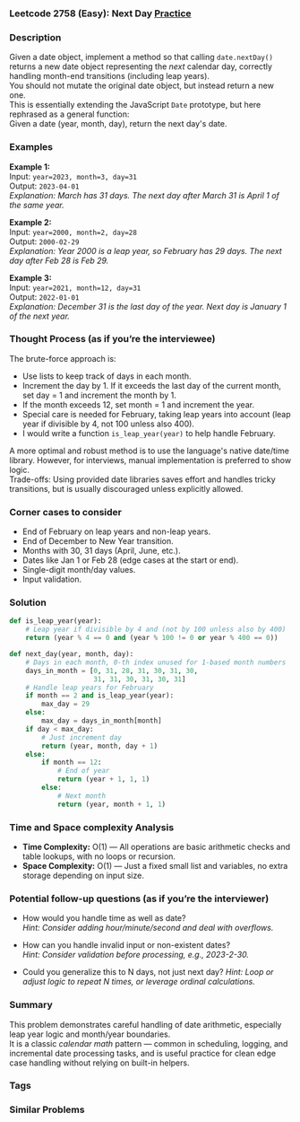 ### Leetcode 2758 (Easy): Next Day [Practice](https://leetcode.com/problems/next-day)

### Description  
Given a date object, implement a method so that calling `date.nextDay()` returns a new date object representing the *next* calendar day, correctly handling month-end transitions (including leap years).  
You should not mutate the original date object, but instead return a new one.  
This is essentially extending the JavaScript `Date` prototype, but here rephrased as a general function:  
Given a date (year, month, day), return the next day's date.

### Examples  

**Example 1:**  
Input: `year=2023, month=3, day=31`  
Output: `2023-04-01`  
*Explanation: March has 31 days. The next day after March 31 is April 1 of the same year.*

**Example 2:**  
Input: `year=2000, month=2, day=28`  
Output: `2000-02-29`  
*Explanation: Year 2000 is a leap year, so February has 29 days. The next day after Feb 28 is Feb 29.*

**Example 3:**  
Input: `year=2021, month=12, day=31`  
Output: `2022-01-01`  
*Explanation: December 31 is the last day of the year. Next day is January 1 of the next year.*

### Thought Process (as if you’re the interviewee)  
The brute-force approach is:
- Use lists to keep track of days in each month.
- Increment the day by 1. If it exceeds the last day of the current month, set day = 1 and increment the month by 1.  
- If the month exceeds 12, set month = 1 and increment the year.
- Special care is needed for February, taking leap years into account (leap year if divisible by 4, not 100 unless also 400).
- I would write a function `is_leap_year(year)` to help handle February.

A more optimal and robust method is to use the language's native date/time library. However, for interviews, manual implementation is preferred to show logic.  
Trade-offs: Using provided date libraries saves effort and handles tricky transitions, but is usually discouraged unless explicitly allowed.

### Corner cases to consider  
- End of February on leap years and non-leap years.
- End of December to New Year transition.
- Months with 30, 31 days (April, June, etc.).
- Dates like Jan 1 or Feb 28 (edge cases at the start or end).
- Single-digit month/day values.
- Input validation.

### Solution

```python
def is_leap_year(year):
    # Leap year if divisible by 4 and (not by 100 unless also by 400)
    return (year % 4 == 0 and (year % 100 != 0 or year % 400 == 0))

def next_day(year, month, day):
    # Days in each month, 0-th index unused for 1-based month numbers
    days_in_month = [0, 31, 28, 31, 30, 31, 30,
                     31, 31, 30, 31, 30, 31]
    # Handle leap years for February
    if month == 2 and is_leap_year(year):
        max_day = 29
    else:
        max_day = days_in_month[month]
    if day < max_day:
        # Just increment day
        return (year, month, day + 1)
    else:
        if month == 12:
            # End of year
            return (year + 1, 1, 1)
        else:
            # Next month
            return (year, month + 1, 1)
```

### Time and Space complexity Analysis  

- **Time Complexity:** O(1) — All operations are basic arithmetic checks and table lookups, with no loops or recursion.
- **Space Complexity:** O(1) — Just a fixed small list and variables, no extra storage depending on input size.

### Potential follow-up questions (as if you’re the interviewer)  

- How would you handle time as well as date?  
  *Hint: Consider adding hour/minute/second and deal with overflows.*

- How can you handle invalid input or non-existent dates?  
  *Hint: Consider validation before processing, e.g., 2023-2-30.*

- Could you generalize this to N days, not just next day?
  *Hint: Loop or adjust logic to repeat N times, or leverage ordinal calculations.*

### Summary
This problem demonstrates careful handling of date arithmetic, especially leap year logic and month/year boundaries.  
It is a classic *calendar math* pattern — common in scheduling, logging, and incremental date processing tasks, and is useful practice for clean edge case handling without relying on built-in helpers.

### Tags

### Similar Problems
